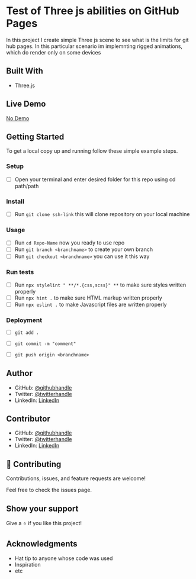 # Test of Three js abilities on GitHub Pages

In this project I create simple Three js scene to see what is the limits for git hub pages. 
In this particular scenario im implemnting rigged animations, which do render only on some devices

## Built With

- Three.js

## Live Demo

[No Demo](https://aliveguy.github.io/threejs/)


## Getting Started

To get a local copy up and running follow these simple example steps.

### Setup
- [ ] Open your terminal and enter desired folder for this repo using cd path/path

### Install
- [ ] Run `git clone ssh-link` this will clone repository on your local machine

### Usage
- [ ] Run `cd Repo-Name` now you ready to use repo
- [ ] Run `git branch <branchname>` to create your own branch
- [ ] Run `git checkout <branchname>` you can use it this way

### Run tests
- [ ] Run `npx stylelint " **/*.{css,scss}" **` to make sure styles written properly
- [ ] Run `npx hint .` to make sure HTML markup written properly
- [ ] Run `npx eslint .` to make Javascript files are written properly

### Deployment
- [ ] `git add .`
- [ ] `git commit -m "comment"`
- [ ] `git push origin <branchname>`


## Author

- GitHub: [@githubhandle](https://github.com/aliveGUY)
- Twitter: [@twitterhandle](https://twitter.com/Sciborskyy)
- LinkedIn: [LinkedIn](https://www.linkedin.com/in/ilya-dubrovin-921a2721b/)

## Contributor
- GitHub: [@githubhandle](https://github.com/AlphaNtihinduka)
- Twitter: [@twitterhandle](https://twitter.com/AlphaNtihinduka)
- LinkedIn: [LinkedIn](https://www.linkedin.com/in/ntihinduka-alpha-81bb7b22a/)

## 🤝 Contributing

Contributions, issues, and feature requests are welcome!

Feel free to check the issues page.

## Show your support

Give a ⭐️ if you like this project!

## Acknowledgments

- Hat tip to anyone whose code was used
- Inspiration
- etc
